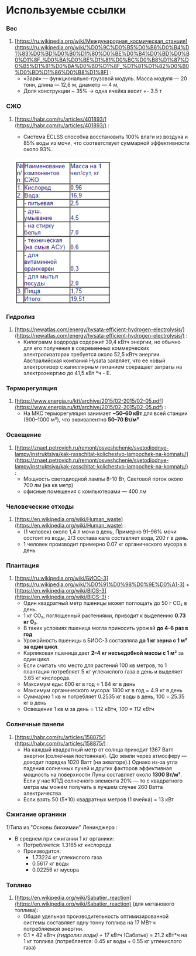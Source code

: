 # Используемые ссылки

### Вес

1. [https://ru.wikipedia.org/wiki/Международная_космическая_станция](https://ru.wikipedia.org/wiki/%D0%9C%D0%B5%D0%B6%D0%B4%D1%83%D0%BD%D0%B0%D1%80%D0%BE%D0%B4%D0%BD%D0%B0%D1%8F_%D0%BA%D0%BE%D1%81%D0%BC%D0%B8%D1%87%D0%B5%D1%81%D0%BA%D0%B0%D1%8F_%D1%81%D1%82%D0%B0%D0%BD%D1%86%D0%B8%D1%8F) :
    - «Заря» — функционально-грузовой модуль. Масса модуля — 20 тонн, длина — 12,6 м, диаметр — 4 м,
    - Доля конструкции ~ 35% → одна ячейка весит +- 3.5 т

### СЖО

1. [https://habr.com/ru/articles/401893/](https://habr.com/ru/articles/401893/) :
    - Система ECLSS способна восстановить 100% влаги из воздуха и 85% воды из мочи, что соответствует суммарной эффективности около 93%.
    
    ![image.png](%D0%98%D1%81%D0%BF%D0%BE%D0%BB%D1%8C%D0%B7%D1%83%D0%B5%D0%BC%D1%8B%D0%B5%20%D1%81%D1%81%D1%8B%D0%BB%D0%BA%D0%B8%201eb527a868218080b06dd205ffc787c8/image.png)
    

### Гидролиз

1. [https://newatlas.com/energy/hysata-efficient-hydrogen-electrolysis/](https://newatlas.com/energy/hysata-efficient-hydrogen-electrolysis/) :
    - Килограмм водорода содержит 39,4 кВтч энергии, но обычно для его получения в современных коммерческих электролизаторах требуется около 52,5 кВтч энергии. Австралийская компания Hysata заявляет, что ее новый электролизер с капиллярным питанием сокращает затраты на электроэнергию до 41,5 кВт *ч - E.

### Терморегуляция

1. [https://www.energia.ru/ktt/archive/2015/02-2015/02-05.pdf](https://www.energia.ru/ktt/archive/2015/02-2015/02-05.pdf) :
    - На МКС терморегуляция занимает **~50–60 кВт** для всей станции (900–1000 м²), что эквивалентно **50–70 Вт/м²**

### Освещение

1. [https://znaet.petrovich.ru/remont/osveshchenie/svetodiodnye-lampy/instruktsiya/kak-rasschitat-kolichestvo-lampochek-na-komnatu/](https://znaet.petrovich.ru/remont/osveshchenie/svetodiodnye-lampy/instruktsiya/kak-rasschitat-kolichestvo-lampochek-na-komnatu/) :
    - Мощность светодиодной лампы 8-10 Вт, Световой поток около 700 лм (на кв метр)
    - офисные помещения с компьютерами — 400 лм

### Человеческие отходы

1. [https://en.wikipedia.org/wiki/Human_waste](https://en.wikipedia.org/wiki/Human_waste) :
    - (1 человек) около 1,4 л мочи в день, Примерно 91–96% мочи состоит из воды, 2/3 состава кала составляет вода, 200 г в день.
    - 1 человек производит примерно 0.07 кг органического мусора в день

### Плантация

1. [https://ru.wikipedia.org/wiki/БИОС-3](https://ru.wikipedia.org/wiki/%D0%91%D0%98%D0%9E%D0%A1-3) + [https://en.wikipedia.org/wiki/BIOS-3](https://en.wikipedia.org/wiki/BIOS-3) :
    - Один квадратный метр пшеницы может поглощать до 50 г CO₂ в день.
    - 1 кг CO₂, поглощенный растениями, приводит к выделению **0.73 кг O₂**.
    - В таких условиях пшеница могла приносить урожай **до 4–6 раз в год**
    - Урожайность пшеницы в БИОС-3 составляла **до 1 кг зерна с 1 м² за один цикл**.
    - Карликовая пшеница дает **2–4 кг несъедобной массы с 1 м²** за один цикл
    - Если считать что место для растений 100 кв метров, то 1 плантация потребляет 5 кг углекислого газа в день и выделяет 3.65 кг кислорода.
    - Максимум еды: 600 кг в год = 1.64 кг в день
    - Максимум органического мусора: 1800 кг в год = 4.9 кг в день
    - Суммарно 1 кв м потребляет 0.2535 кг воды в день, 100 = 25.35 кг в день
    - Освещение 1 кв м за день = 1.12 кВт*ч, 100 = 112 кВт*ч

### Солнечные панели

1. [https://habr.com/ru/articles/158875/](https://habr.com/ru/articles/158875/) :
    - На каждый квадратный метр от солнца приходит 1367 Ватт энергии (солнечная постоянная). (До земли через атмосферу — доходит порядка 1020 Ватт (на экваторе).)
     Однако из-за угла падения солнечных лучей и других факторов эффективная мощность на поверхности Луны составляет около **1300 Вт/м²**. Если у нас КПД солнечного элемента 20% — то с квадратного метра мы можем получать в лучшем случае 260 Ватта электричества
    - Если взять 50 (5*10) квадратных метров (1 ячейка) = 13 кВт

### Сжигание органики

1)Типа из "Основы биохимии" Ленинджера :

- В среднем при сжигании 1 кг органики:
    - Потребляется: 1.3165 кг кислорода
    - Производится:
        - 1.73224 кг углекислого газа
        - 0.5617 кг воды
        - 0.02256 кг мусора

### Топливо

1. [https://en.wikipedia.org/wiki/Sabatier_reaction](https://en.wikipedia.org/wiki/Sabatier_reaction) (для метанового топлива):
    - Общая удельная производительность оптимизированной системы составляет одну тонну топлива на 17 МВт·ч потребляемой энергии.
    - 0.1 * 42 кВт*ч (гидролиз воды) + 17 кВт*ч (Сабатье) = 21.2 кВт*ч на 1 кг топлива (потребляется: 0.45 кг воды + 0.55 кг углекислого газа)